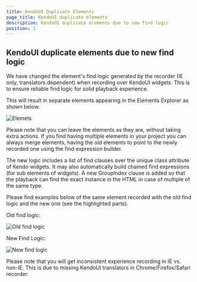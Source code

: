 ```yaml
---
title: KendoUI Duplicate Elements
page_title: KendoUI duplicate elements
description: KendoUI duplicate elements due to new find logic
position: 1
---
```

## KendoUI duplicate elements due to new find logic

We have changed the element's find logic generated by the recorder (IE only, translators dependent) when recording over KendoUI widgets. This is to ensure reliable find logic for solid playback experience.

This will result in separate elements appearing in the Elements Explorer as shown below. 

![Elemets][1]

Please note that you can leave the elements as they are, without taking extra actions. If you find having multiple elements in your project you can always merge elements, having the old elements to point to the newly recorded one using the find expression builder.

The new logic includes a list of find clauses over the unique class attribute of Kendo widgets. It may also automatically build chained find expressions (for sub elements of widgets).
A new GroupIndex clause is added so that the playback can find the exact instance in the HTML in case of multiple of the same type.

Please find examples below of the same element recorded with the old find logic and the new one (see the highlighted parts).

Old find logic:

![Old find logic][2]

New Find Logic:

![New find logic][3]

Please note that you will get inconsistent experience recording in IE vs. non-IE. This is due to missing KendoUI translators in Chrome/Firefox/Safari recorder.

[1]: /img/knowledge-base/test-recording-kb/kendoui-duplicate-elements/fig1.png
[2]: /img/knowledge-base/test-recording-kb/kendoui-duplicate-elements/fig2.png
[3]: /img/knowledge-base/test-recording-kb/kendoui-duplicate-elements/fig3.png
